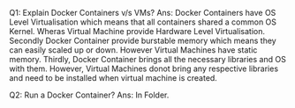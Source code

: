 Q1: Explain Docker Containers v/s VMs? 
Ans: Docker Containers have OS Level Virtualisation which means that all containers shared a common OS Kernel. Wheras Virtual Machine 		 provide Hardware Level Virtualisation. Secondly Docker Container provide burstable memory which means they can easily scaled up or down. However Virtual Machines have static memory. Thirdly, Docker Container brings all the necessary libraries and OS with them. However, Virtual Machines donot bring any respective libraries and need to be installed when virtual machine is created. 

Q2: Run a Docker Container?
Ans: In Folder.

